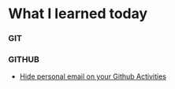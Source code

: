 # What I learned today

### GIT

### GITHUB

- [Hide personal email on your Github Activities](git/hide-personal-email-on-your-commits.md)